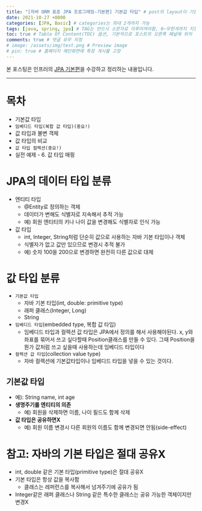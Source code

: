 ```yaml
---
title: "[자바 ORM 표준 JPA 프로그래밍-기본편] 기본값 타입" # post의 layout이 기본적으로 post로 설정되어있어서 Front Matter에 따로 layout변수를 만들어 주지 않아도 됨
date: 2021-10-27 +0800
categories: [JPA, Basic] # categories는 최대 2개까지 가능
tags: [java, spring, jpa] # TAG는 반드시 소문자로 이루어져야함, 0~무한개까지 지정 가능
toc: true # Table Of Content(TOC) 옵션, 기본적으로 포스트의 오른쪽 패널에 위치
comments: true # 댓글 유무 지정
# image: /assets/img/test.png # Preview image
# pin: true # 홈페이지 메인화면에 특정 게시물 고정
---
```


본 포스팅은 인프러의 [JPA 기본편](https://www.inflearn.com/course/ORM-JPA-Basic#)을 수강하고 정리하는 내용입니다.

<hr>

# 목차
- 기본값 타입
- `임베디드 타입(복합 값 타입)(중요!)`
- 값 타입과 불변 객체
- 값 타입의 비교
- `값 타입 컬렉션(중요!)`
- 실전 예제 - 6. 값 타입 매핑

# JPA의 데이터 타입 분류
- 엔티티 타입
  - @Entity로 정의하는 객체
  - 데이터가 변해도 식별자로 지속해서 추적 가능
  - 예) 회원 엔티티의 키나 나이 값을 변경해도 식별자로 인식 가능
- 값 타입
  - int, Integer, String처럼 단순히 값으로 사용하는 자바 기본 타입이나 객체
  - 식별자가 없고 값만 있으므로 변경시 추적 불가
  - 예) 숫자 100을 200으로 변경하면 완전히 다른 값으로 대체

# 값 타입 분류
- `기본값 타입`
  - 자바 기본 타입(int, double: primitive type)
  - 래퍼 클래스(Integer, Long)
  - String
- `임베디드 타입`(embedded type, 복합 값 타입)
  - 임베디드 타입과 컬렉션 값 타입은 JPA에서 정의를 해서 사용해야된다. x, y와 좌표를 묶어서 쓰고 싶다할때 Position클래스를 만들 수 있다. 그때 Position을 뭔가 값처럼 쓰고 싶을때 사용하는데 임베디드 타입이다
- `컬렉션 값 타입`(collection value type)
  - 자바 컬렉션에 기본값타입이나 임베디드 타입을 넣을 수 있는 것이다.

## 기본값 타입
- 예): String name, int age
- <b>생명주기를 엔티티의 의존</b>
  - 예) 회원을 삭제하면 이름, 나이 필드도 함께 삭제
- <b>값 타입은 공유하면X</b>
  - 예) 회원 이름 변경시 다른 회원의 이름도 함께 변경되면 안됨(side-effect)

# 참고: 자바의 기본 타입은 절대 공유X
- int, double 같은 기본 타입(primitive type)은 절대 공유X
- 기본 타입은 항상 값을 복사함
  - 클래스는 레퍼런스를 복사해서 넘겨주기에 공유가 됨
- Integer같은 래퍼 클래스나 String 같은 특수한 클래스는 공유 가능한 객체이지만 변경X
